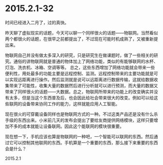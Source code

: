 2015.2.1-32
=============

时间已经进入二月了，过的真快。

昨天聊了虚拟现实的话题，今天可以聊一个同样很火的话题——物联网。当然看似两个都很火的话题，在很早之前都提出了，不过现在可能时机成熟了，又被重新提出来。

物联网自己并没有做太多深入的研究，只是研究生在做课题时，做了一些相关的研究。通俗的讲物联网就是普通的物体加上了网络功能，类似的有能够联网的水杯、灯泡、洗衣机、冰箱、空调等等。 总之，这些东西增加了网络功能就会带来一些便利性，用处最多的功能主要是远程控制、监测。远程控制带来的主要功能就是可以实现远距离进行操作。然后监测就是说可以远距离进行数据传输，这就给数据收集带来了可能性，收集大量的数据然后进行分析就可以进行预测，而大量的数据又带来了同样很火的话题——大数据。总之，物联网所带来的功能上的改变确实并没有太多，但是当这个东西普及后，也会因此给社会带来很大的改变。例如可以给这些联网的设备带来协同工作的能力，这样就能应用人工智能。

现在很火的可穿戴设备同样也是物联网方式的一种。不过这类产品还是没有什么杀手级的东西出来。小米前几天的发布会提出了要给友商提供网络模块，这样只要增加不多的成本就能让设备联网。因此这个能联网的模块很重要。

现在想一下，手机应该也算是物联网的一种吧，一个智能可以联网的东西。然后通过它可以控制其他联网的东西。手机算是一个重要的东西，那么接下来重要的东西会是什么？

2015.2.1